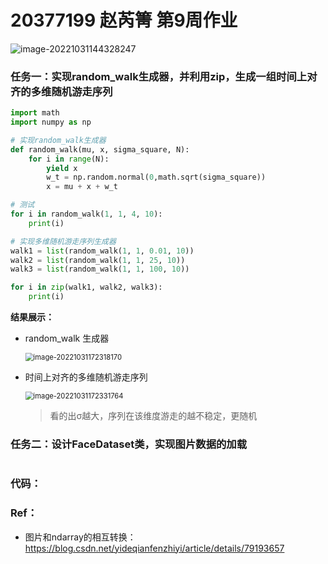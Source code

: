 # 20377199 赵芮箐 第9周作业

![image-20221031144328247](C:\Users\DELL\AppData\Roaming\Typora\typora-user-images\image-20221031144328247.png)

### 任务一：实现random_walk生成器，并利用zip，生成一组时间上对齐的多维随机游走序列

```python
import math
import numpy as np

# 实现random_walk生成器
def random_walk(mu, x, sigma_square, N):
    for i in range(N):
        yield x
        w_t = np.random.normal(0,math.sqrt(sigma_square))
        x = mu + x + w_t

# 测试
for i in random_walk(1, 1, 4, 10):
    print(i)

# 实现多维随机游走序列生成器
walk1 = list(random_walk(1, 1, 0.01, 10))
walk2 = list(random_walk(1, 1, 25, 10))
walk3 = list(random_walk(1, 1, 100, 10))

for i in zip(walk1, walk2, walk3):
    print(i)
```

**结果展示：**

- random_walk 生成器

  <img src="C:\Users\DELL\AppData\Roaming\Typora\typora-user-images\image-20221031172318170.png" alt="image-20221031172318170" style="zoom:80%;" />

- 时间上对齐的多维随机游走序列

  <img src="C:\Users\DELL\AppData\Roaming\Typora\typora-user-images\image-20221031172331764.png" alt="image-20221031172331764" style="zoom:80%;" />

  > 看的出σ越大，序列在该维度游走的越不稳定，更随机

### 任务二：设计FaceDataset类，实现图片数据的加载

```

```



### 代码：



### Ref：

- 图片和ndarray的相互转换：https://blog.csdn.net/yideqianfenzhiyi/article/details/79193657